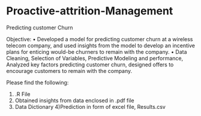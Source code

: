 # Proactive-attrition-Management
Predicting customer Churn

Objective: •	Developed a model for predicting customer churn at a wireless telecom company, and used insights from the model to develop an incentive plans for enticing would-be churners to remain with the company.
•	Data Cleaning, Selection of Variables, Predictive Modeling and performance, Analyzed key factors predicting customer churn, designed offers to encourage customers to remain with the company.

Please find the following:
1) .R File
2) Obtained insights from data enclosed in .pdf file
3) Data Dictionary
4)Prediction in form of excel file, Results.csv
